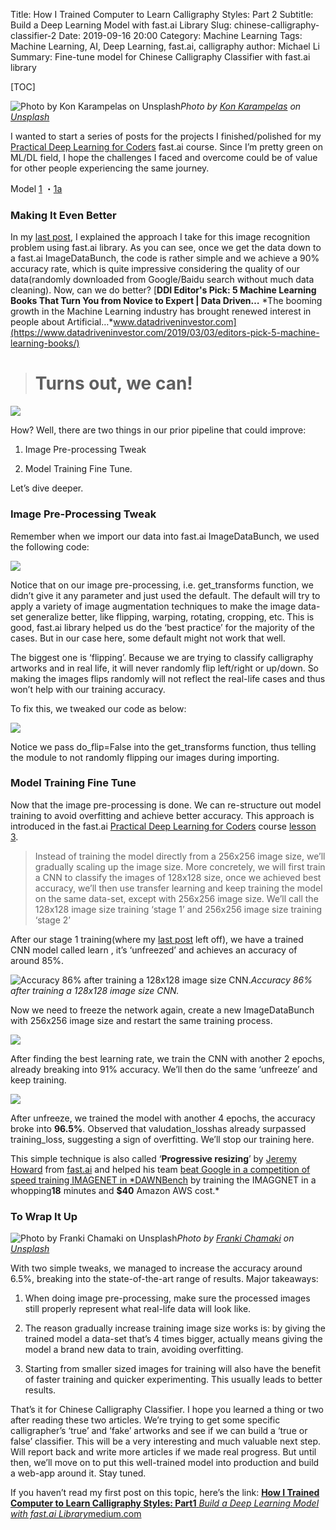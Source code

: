 Title: How I Trained Computer to Learn Calligraphy Styles: Part 2
Subtitle: Build a Deep Learning Model with fast.ai Library
Slug: chinese-calligraphy-classifier-2
Date: 2019-09-16 20:00
Category: Machine Learning
Tags: Machine Learning, AI, Deep Learning, fast.ai, calligraphy
author: Michael Li
Summary: Fine-tune model for Chinese Calligraphy Classifier with fast.ai library

[TOC]


![Photo by [Kon Karampelas](https://unsplash.com/@konkarampelas?utm_source=medium&utm_medium=referral) on [Unsplash](https://unsplash.com?utm_source=medium&utm_medium=referral)](https://cdn-images-1.medium.com/max/12000/0*gzpUfcpouuU10xO1)_Photo by [Kon Karampelas](https://unsplash.com/@konkarampelas?utm_source=medium&utm_medium=referral) on [Unsplash](https://unsplash.com?utm_source=medium&utm_medium=referral)_

I wanted to start a series of posts for the projects I finished/polished for my [Practical Deep Learning for Coders](https://course.fast.ai/) fast.ai course. Since I’m pretty green on ML/DL field, I hope the challenges I faced and overcome could be of value for other people experiencing the same journey.

Model [1](https://medium.com/@lymenlee/deep-learning-models-by-fast-ai-library-c1cccc13e2b3) ・[1a](https://medium.com/datadriveninvestor/chinese-calligraphy-classifier-fine-tuning-cbfbf0e304d8)

### Making It Even Better

In my [last post](https://medium.com/datadriveninvestor/deep-learning-models-by-fast-ai-library-c1cccc13e2b3), I explained the approach I take for this image recognition problem using fast.ai library. As you can see, once we get the data down to a fast.ai ImageDataBunch, the code is rather simple and we achieve a 90% accuracy rate, which is quite impressive considering the quality of our data(randomly downloaded from Google/Baidu search without much data cleaning). Now, can we do better?
[**DDI Editor's Pick: 5 Machine Learning Books That Turn You from Novice to Expert | Data Driven…**
*The booming growth in the Machine Learning industry has brought renewed interest in people about Artificial…*www.datadriveninvestor.com](https://www.datadriveninvestor.com/2019/03/03/editors-pick-5-machine-learning-books/)

> # Turns out, we can!

![](https://cdn-images-1.medium.com/max/2000/1*sz46EDt2HU_N2YecCXJ9ng.jpeg)

How? Well, there are two things in our prior pipeline that could improve:

1. Image Pre-processing Tweak

1. Model Training Fine Tune.

Let’s dive deeper.

### Image Pre-Processing Tweak

Remember when we import our data into fast.ai ImageDataBunch, we used the following code:

![](https://cdn-images-1.medium.com/max/2000/0*Prt5fbhL-qj1OoQE.png)

Notice that on our image pre-processing, i.e. get_transforms function, we didn’t give it any parameter and just used the default. The default will try to apply a variety of image augmentation techniques to make the image data-set generalize better, like flipping, warping, rotating, cropping, etc. This is good, fast.ai library helped us do the ‘best practice’ for the majority of the cases. But in our case here, some default might not work that well.

The biggest one is ‘flipping’. Because we are trying to classify calligraphy artworks and in real life, it will never randomly flip left/right or up/down. So making the images flips randomly will not reflect the real-life cases and thus won’t help with our training accuracy.

To fix this, we tweaked our code as below:

![](https://cdn-images-1.medium.com/max/2000/1*9Gv0vDlF12MPKznehyU1LA.png)

Notice we pass do_flip=False into the get_transforms function, thus telling the module to not randomly flipping our images during importing.

### Model Training Fine Tune

Now that the image pre-processing is done. We can re-structure out model training to avoid overfitting and achieve better accuracy. This approach is introduced in the fast.ai [Practical Deep Learning for Coders](https://course.fast.ai/) course [lesson 3](https://course.fast.ai/videos/?lesson=3).

> Instead of training the model directly from a 256x256 image size, we’ll gradually scaling up the image size. More concretely, we will first train a CNN to classify the images of 128x128 size, once we achieved best accuracy, we’ll then use transfer learning and keep training the model on the same data-set, except with 256x256 image size. We’ll call the 128x128 image size training ‘stage 1’ and 256x256 image size training ‘stage 2’

After our stage 1 training(where my [last post](https://medium.com/datadriveninvestor/deep-learning-models-by-fast-ai-library-c1cccc13e2b3) left off), we have a trained CNN model called learn , it’s ‘unfreezed’ and achieves an accuracy of around 85%.

![Accuracy 86% after training a 128x128 image size CNN.](https://cdn-images-1.medium.com/max/2000/1*gereMOAvFIDiK2Mposxw4g.png)_Accuracy 86% after training a 128x128 image size CNN._

Now we need to freeze the network again, create a new ImageDataBunch with 256x256 image size and restart the same training process.

![](https://cdn-images-1.medium.com/max/2000/1*uhQ8i6QTzLJQ1J9EwNtcsg.png)

After finding the best learning rate, we train the CNN with another 2 epochs, already breaking into 91% accuracy. We’ll then do the same ‘unfreeze’ and keep training.

![](https://cdn-images-1.medium.com/max/2000/1*CAwRb2bFZFpgTe8u5UA9JQ.png)

After unfreeze, we trained the model with another 4 epochs, the accuracy broke into **96.5%**. Observed that valudation_losshas already surpassed training_loss, suggesting a sign of overfitting. We’ll stop our training here.

This simple technique is also called ‘**Progressive resizing**’ by [Jeremy Howard](undefined) from [fast.ai](https://www.fast.ai/2018/08/10/fastai-diu-imagenet/) and helped his team [beat Google in a competition of speed training IMAGENET in \*DAWNBench](https://www.theverge.com/2018/5/7/17316010/fast-ai-speed-test-stanford-dawnbench-google-intel) by training the IMAGGNET in a whopping**18** minutes and **\$40** Amazon AWS cost.\*

### To Wrap It Up

![Photo by [Franki Chamaki](https://unsplash.com/@franki?utm_source=medium&utm_medium=referral) on [Unsplash](https://unsplash.com?utm_source=medium&utm_medium=referral)](https://cdn-images-1.medium.com/max/8064/0*ccqj05oUPQjsG_Jk)_Photo by [Franki Chamaki](https://unsplash.com/@franki?utm_source=medium&utm_medium=referral) on [Unsplash](https://unsplash.com?utm_source=medium&utm_medium=referral)_

With two simple tweaks, we managed to increase the accuracy around 6.5%, breaking into the state-of-the-art range of results. Major takeaways:

1. When doing image pre-processing, make sure the processed images still properly represent what real-life data will look like.

1. The reason gradually increase training image size works is: by giving the trained model a data-set that’s 4 times bigger, actually means giving the model a brand new data to train, avoiding overfitting.

1. Starting from smaller sized images for training will also have the benefit of faster training and quicker experimenting. This usually leads to better results.

That’s it for Chinese Calligraphy Classifier. I hope you learned a thing or two after reading these two articles. We’re trying to get some specific calligrapher’s ‘true’ and ‘fake’ artworks and see if we can build a ‘true or false’ classifier. This will be a very interesting and much valuable next step. Will report back and write more articles if we made real progress. But until then, we’ll move on to put this well-trained model into production and build a web-app around it. Stay tuned.

If you haven’t read my first post on this topic, here’s the link:
[**How I Trained Computer to Learn Calligraphy Styles: Part1**
*Build a Deep Learning Model with fast.ai Library*medium.com](https://medium.com/datadriveninvestor/deep-learning-models-by-fast-ai-library-c1cccc13e2b3)

